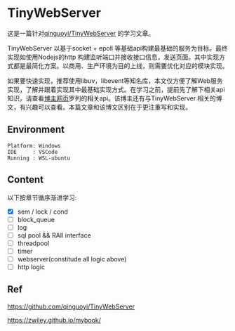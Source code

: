 # TinyWebServer

这是一篇针对[qinguoyi/TinyWebServer](https://github.com/qinguoyi/TinyWebServer) 的学习文章。

TinyWebServer 以基于socket + epoll 等基础api构建最基础的服务为目标。最终实现如使用Nodejs的http 构建监听端口并接收接口信息，发送页面。其中实现方式都是最简化方案。以商用、生产环境为目的上线，则需要优化对应的模块实现。

如果要快速实现，推荐使用libuv，libevent等知名库，本文仅方便了解Web服务实现，了解并跟着实现其中最基础实现方式。在学习之前，提前先了解下相关api知识，请查看[博主网页](https://zwiley.github.io/mybook/unix_linux/Linux%E9%AB%98%E6%80%A7%E8%83%BD%E6%9C%8D%E5%8A%A1%E5%99%A8%E7%BC%96%E7%A8%8B/Linux%E9%AB%98%E6%80%A7%E8%83%BD%E6%9C%8D%E5%8A%A1%E5%99%A8%E7%BC%96%E7%A8%8B/)罗列的相关api。该博主还有与TinyWebServer 相关的博文，有兴趣可以查看。本篇文章和该博文区别在于更注重写和实现。

## Environment

```
Platform: Windows
IDE     : VSCode
Running : WSL-ubuntu
```

## Content

以下按章节循序渐进学习:

+ [x] sem / lock / cond
+ [ ] block_queue
+ [ ] log
+ [ ] sql pool && RAII interface
+ [ ] threadpool
+ [ ] timer
+ [ ] webserver(constitude all logic above)
+ [ ] http logic

## Ref

https://github.com/qinguoyi/TinyWebServer

https://zwiley.github.io/mybook/

